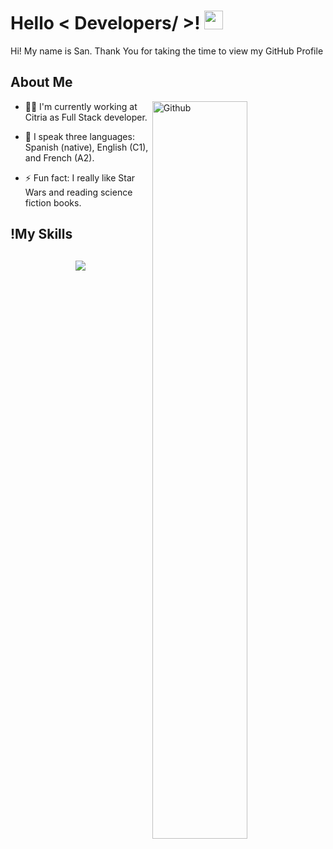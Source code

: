 <h1> Hello  < Developers/ >! <img src = "https://raw.githubusercontent.com/MartinHeinz/MartinHeinz/master/wave.gif" width = 30px> </h1>
<p align='center'>
</p>

<div size='20px'> Hi! My name is San. Thank You for taking the time to view my GitHub Profile  
</div>

<h2> About Me </h2>

<img width="55%" align="right" alt="Github" src="https://raw.githubusercontent.com/onimur/.github/master/.resources/git-header.svg" />

- 🧑‍🎓 I'm currently working at Citria as Full Stack developer.
  
- 💬 I speak three languages: Spanish (native), English (C1), and French (A2).
  
- ⚡ Fun fact: I really like Star Wars and reading science fiction books.

<h2>!My Skills<h2/>
<p align="center">
  <a href="https://skillicons.dev">
    <img src="https://skillicons.dev/icons?i=js,html,css,java,py,react,figma,ps,ae,ai,pr" />
  </a>
</p>



<br>
<br>
  <br>
  

